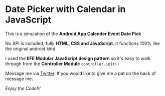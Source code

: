 # Date Picker with Calendar in JavaScript

This is a simulation of the **Android App Calender Event Date Pick**

No API is included, fully **HTML, CSS and JavaScript**. It functions 100% like the original android kind.

I used the **IIFE Modular JavaScript design pattern** so it's easy to walk through from the **Controller Module** `controller.init()`

Message me via [Twitter](https://twitter.com/Oluwarinolasam2). If you would like to give me a pat on the back of message me.

*Enjoy the Code!!!*